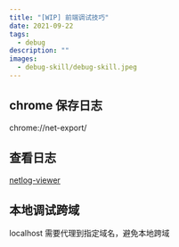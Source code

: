 ```yaml
---
title: "[WIP] 前端调试技巧"
date: 2021-09-22
tags:
  - debug
description: ""
images:
  - debug-skill/debug-skill.jpeg
---
```


## chrome 保存日志

chrome://net-export/

## 查看日志

[netlog-viewer](https://netlog-viewer.appspot.com/#import)


## 本地调试跨域
localhost 需要代理到指定域名，避免本地跨域
